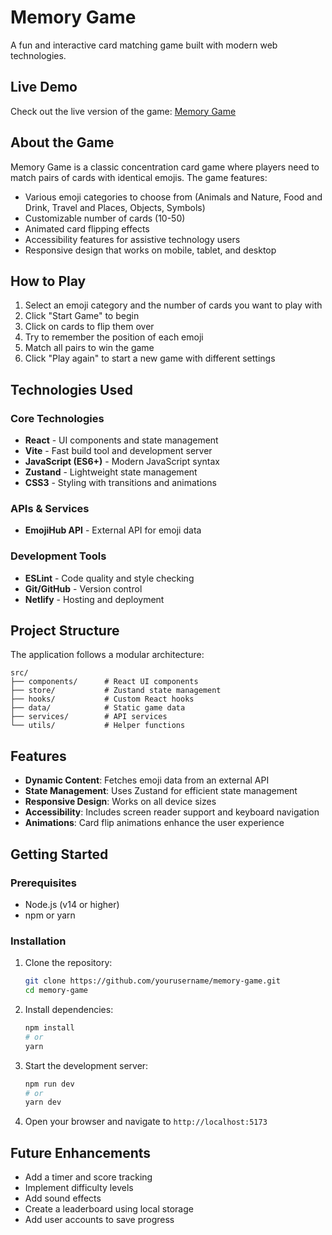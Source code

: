 # Memory Game

A fun and interactive card matching game built with modern web technologies.

## Live Demo

Check out the live version of the game: [Memory Game](https://memorygamey.netlify.app)

## About the Game

Memory Game is a classic concentration card game where players need to match pairs of cards with identical emojis. The game features:

- Various emoji categories to choose from (Animals and Nature, Food and Drink, Travel and Places, Objects, Symbols)
- Customizable number of cards (10-50)
- Animated card flipping effects
- Accessibility features for assistive technology users
- Responsive design that works on mobile, tablet, and desktop

## How to Play

1. Select an emoji category and the number of cards you want to play with
2. Click "Start Game" to begin
3. Click on cards to flip them over
4. Try to remember the position of each emoji
5. Match all pairs to win the game
6. Click "Play again" to start a new game with different settings

## Technologies Used

### Core Technologies
- **React** - UI components and state management
- **Vite** - Fast build tool and development server
- **JavaScript (ES6+)** - Modern JavaScript syntax
- **Zustand** - Lightweight state management
- **CSS3** - Styling with transitions and animations

### APIs & Services
- **EmojiHub API** - External API for emoji data

### Development Tools
- **ESLint** - Code quality and style checking
- **Git/GitHub** - Version control
- **Netlify** - Hosting and deployment

## Project Structure

The application follows a modular architecture:

```
src/
├── components/      # React UI components
├── store/           # Zustand state management
├── hooks/           # Custom React hooks
├── data/            # Static game data
├── services/        # API services
└── utils/           # Helper functions
```

## Features

- **Dynamic Content**: Fetches emoji data from an external API
- **State Management**: Uses Zustand for efficient state management
- **Responsive Design**: Works on all device sizes
- **Accessibility**: Includes screen reader support and keyboard navigation
- **Animations**: Card flip animations enhance the user experience

## Getting Started

### Prerequisites

- Node.js (v14 or higher)
- npm or yarn

### Installation

1. Clone the repository:
   ```bash
   git clone https://github.com/yourusername/memory-game.git
   cd memory-game
   ```

2. Install dependencies:
   ```bash
   npm install
   # or
   yarn
   ```

3. Start the development server:
   ```bash
   npm run dev
   # or
   yarn dev
   ```

4. Open your browser and navigate to `http://localhost:5173`

## Future Enhancements

- Add a timer and score tracking
- Implement difficulty levels
- Add sound effects
- Create a leaderboard using local storage
- Add user accounts to save progress

